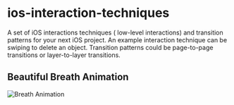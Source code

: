 # ios-interaction-techniques
A  set of iOS interactions techniques ( low-level interactions) and transition patterns for your next iOS project.  An example interaction technique can be swiping to delete an object. Transition patterns could be page-to-page transitions or layer-to-layer transitions. 

## **Beautiful Breath Animation**
![Breath Animation](https://github.com/amosgyamfi/swiftui-animation-library/blob/master/N/notifications.gif)
